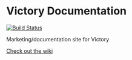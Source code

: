 Victory Documentation
======================

[![Build Status](https://travis-ci.org/FormidableLabs/victory-docs.svg?branch=master)](https://travis-ci.org/FormidableLabs/victory-docs)

Marketing/documentation site for Victory

[Check out the wiki](https://github.com/FormidableLabs/formidable-landers/wiki)
